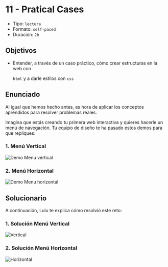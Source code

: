 # 11 - Pratical Cases

* Tipo: `lectura`
* Formato: `self-paced`
* Duración: `2h`

## Objetivos

* Entender, a través de un caso práctico, cómo crear estructuras en la web con

  `html` y a darle estilos con `css`

## Enunciado

Al igual que hemos hecho antes, es hora de aplicar los conceptos aprendidos para resolver problemas reales.

Imagina que estás creando tu primera web interactiva y quieres hacerle un menú de navegación. Tu equipo de diseño te ha pasado estos demos para que repliques:

### 1. Menú Vertical

![Demo Menu vertical](https://fotos.subefotos.com/3b523ebdaaa3e207adb555eaa26b8351o.gif)

### 2. Menú Horizontal

![Demo Menu horizontal](https://fotos.subefotos.com/9da8149c853131e7e7282a30c9dc37e6o.gif)

## Solucionario

A continuación, Lulu te explica cómo resolvió este reto:

### 1. Solución Menú Vertical

![Vertical](https://img.youtube.com/vi/tk6DAx5Crn4/0.jpg)

### 2. Solución Menú Horizontal

![Horizontal](https://img.youtube.com/vi/2brqbH94z40/0.jpg)

